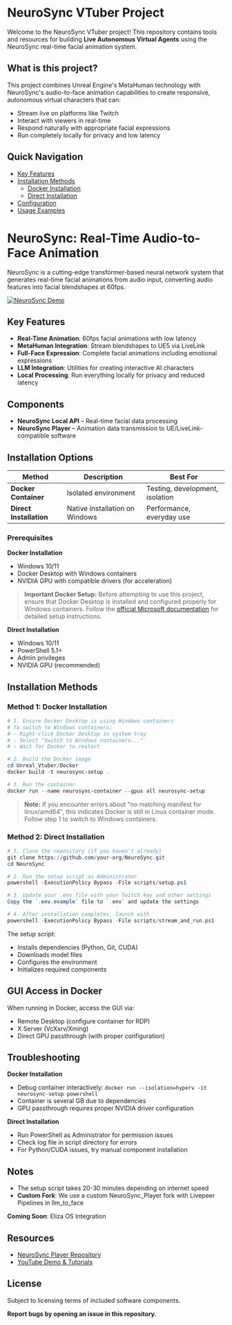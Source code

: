 # NeuroSync VTuber Project

Welcome to the NeuroSync VTuber project! This repository contains tools and resources for building **Live Autonomous Virtual Agents** using the NeuroSync real-time facial animation system.

## What is this project?

This project combines Unreal Engine's MetaHuman technology with NeuroSync's audio-to-face animation capabilities to create responsive, autonomous virtual characters that can:

- Stream live on platforms like Twitch
- Interact with viewers in real-time
- Respond naturally with appropriate facial expressions
- Run completely locally for privacy and low latency

## Quick Navigation

- [Key Features](#key-features)
- [Installation Methods](#installation-methods)
  - [Docker Installation](#method-1-docker-installation)
  - [Direct Installation](#method-2-direct-installation)
- [Configuration](#configuration)
- [Usage Examples](#usage-examples)

# NeuroSync: Real-Time Audio-to-Face Animation

NeuroSync is a cutting-edge transformer-based neural network system that generates real-time facial animations from audio input, converting audio features into facial blendshapes at 60fps.

[![NeuroSync Demo](https://img.youtube.com/vi/eQPtJWLIElk/0.jpg)](https://www.youtube.com/watch?v=eQPtJWLIElk)

## Key Features

- **Real-Time Animation**: 60fps facial animations with low latency
- **MetaHuman Integration**: Stream blendshapes to UE5 via LiveLink
- **Full-Face Expression**: Complete facial animations including emotional expressions
- **LLM Integration**: Utilities for creating interactive AI characters
- **Local Processing**: Run everything locally for privacy and reduced latency

## Components

- **NeuroSync Local API** – Real-time facial data processing
- **NeuroSync Player** – Animation data transmission to UE/LiveLink-compatible software

## Installation Options

| Method | Description | Best For |
|--------|-------------|----------|
| **Docker Container** | Isolated environment | Testing, development, isolation |
| **Direct Installation** | Native installation on Windows | Performance, everyday use |

### Prerequisites

**Docker Installation**
- Windows 10/11
- Docker Desktop with Windows containers
- NVIDIA GPU with compatible drivers (for acceleration)

> **Important Docker Setup:** Before attempting to use this project, ensure that Docker Desktop is installed and configured properly for Windows containers. Follow the [official Microsoft documentation](https://learn.microsoft.com/en-us/virtualization/windowscontainers/quick-start/set-up-environment?tabs=dockerce) for detailed setup instructions.

**Direct Installation**
- Windows 10/11
- PowerShell 5.1+
- Admin privileges
- NVIDIA GPU (recommended)

## Installation Methods

### Method 1: Docker Installation

```powershell
# 1. Ensure Docker Desktop is using Windows containers
# To switch to Windows containers:
# - Right-click Docker Desktop in system tray
# - Select "Switch to Windows containers..."
# - Wait for Docker to restart

# 2. Build the Docker image
cd Unreal_Vtuber/Docker
docker build -t neurosync-setup .

# 3. Run the container
docker run --name neurosync-container --gpus all neurosync-setup
```

> **Note:** If you encounter errors about "no matching manifest for linux/amd64", this indicates Docker is still in Linux container mode. Follow step 1 to switch to Windows containers.

### Method 2: Direct Installation

```powershell
# 1. Clone the repository (if you haven't already)
git clone https://github.com/your-org/NeuroSync.git
cd NeuroSync

# 2. Run the setup script as Administrator
powershell -ExecutionPolicy Bypass -File scripts/setup.ps1

# 3. Update your .env file with your Twitch key and other settings  
Copy the `.env.example` file to `.env` and update the settings

# 4. After installation completes, launch with
powershell -ExecutionPolicy Bypass -File scripts/stream_and_run.ps1
```

The setup script:
- Installs dependencies (Python, Git, CUDA)
- Downloads model files
- Configures the environment
- Initializes required components

## GUI Access in Docker

When running in Docker, access the GUI via:
- Remote Desktop (configure container for RDP)
- X Server (VcXsrv/Xming)
- Direct GPU passthrough (with proper configuration)

## Troubleshooting

**Docker Installation**
- Debug container interactively: `docker run --isolation=hyperv -it neurosync-setup powershell`
- Container is several GB due to dependencies
- GPU passthrough requires proper NVIDIA driver configuration

**Direct Installation**
- Run PowerShell as Administrator for permission issues
- Check log file in script directory for errors
- For Python/CUDA issues, try manual component installation

## Notes

- The setup script takes 20-30 minutes depending on internet speed
- **Custom Fork**: We use a custom NeuroSync_Player fork with Livepeer Pipelines in llm_to_face

**Coming Soon**: Eliza OS Integration

## Resources

- [NeuroSync Player Repository](https://github.com/AnimaVR/NeuroSync_Player)
- [YouTube Demo & Tutorials](https://www.youtube.com/@animaai_mai)

## License

Subject to licensing terms of included software components.

**Report bugs by opening an issue in this repository.**
